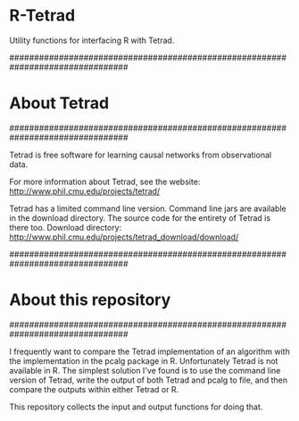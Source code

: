 # R-Tetrad
Utility functions for interfacing R with Tetrad.

################################################################################
# About Tetrad
################################################################################

Tetrad is free software for learning causal networks from observational data. 

For more information about Tetrad, see the website:
http://www.phil.cmu.edu/projects/tetrad/

Tetrad has a limited command line version. Command line jars are available
in the download directory. The source code for the entirety of Tetrad is 
there too. Download directory:
http://www.phil.cmu.edu/projects/tetrad_download/download/


################################################################################
# About this repository
################################################################################

I frequently want to compare the Tetrad implementation of an algorithm with the 
implementation in the pcalg package in R. Unfortunately Tetrad is not available
in R. The simplest solution I've found is to use the command line version of 
Tetrad, write the output of both Tetrad and pcalg to file, and then compare the
outputs within either Tetrad or R.	

This repository collects the input and output functions for doing that. 